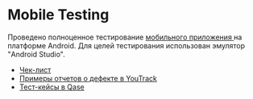 # Mobile Testing 

Проведено полноценное тестирование <a href="https://drive.google.com/file/d/1IkqWnm6z293ETG0MdveKTjrsrWd7WQHz/view?usp=sharing"> мобильного приложения </a>на платформе Android. Для целей тестирования использован эмулятор "Android Studio". 
 <ul>
<li>  <a href="https://docs.google.com/spreadsheets/d/1PcGoOAfG9LZN4Mtg7xjMj1iZddRuiUP0iaLNQgRtofk/edit#gid=732167055">Чек-лист</a> </li> 
<li>  <a href="https://docs.google.com/document/d/1W9AbIJaTZY99iW93TyQCV2G67W_a5UKulRGskZfu3MY/edit"> Примеры отчетов о дефекте в YouTrack</a></li> 
<li>  <a href="https://cloud.mail.ru/public/fZZH/vkYymVimc">Тест-кейсы в Qase</a></li> 
</ul>
